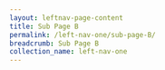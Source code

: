 ```yaml
---
layout: leftnav-page-content
title: Sub Page B
permalink: /left-nav-one/sub-page-B/
breadcrumb: Sub Page B
collection_name: left-nav-one
---
```

